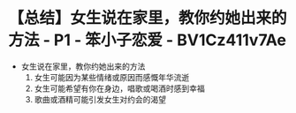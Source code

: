 # 【总结】女生说在家里，教你约她出来的方法 - P1 - 笨小子恋爱 - BV1Cz411v7Ae

-   女生说在家里，教你约她出来的方法
    1.  女生可能因为某些情绪或原因而感慨年华流逝
    2.  女生可能希望有你在身边，唱歌或喝酒时感到幸福
    3.  歌曲或酒精可能引发女生对约会的渴望